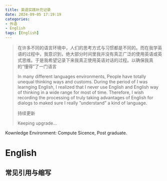 ```yaml
---
title: 英语实践补充记录
date: 2024-09-05 17:19:19
categories:
- 外语
- English
tags: [English]
---
```


> 在许多不同的语言环境中，人们的思考方式与习惯都是不同的。而在我学英语的过程中，我意识到，绝大部分时间里我并没有真正广泛的使用英语或英式思维。于是我希望记录下来我真正使用英语对话的过程。以确保我真的“懂得”了一门语言
>
> In many different languages environments, People have totally unequal thinking ways and customs. During the period of I was learnging English, I realized that I never use English and English way of thinking in a wide range for most of time. Therefore, I wish recording the processing of truly taking advantages of English for dialogs to maked sure I really ”understand” a kind of language.
>
> 持续更新
>
> Keeping upgrade…

Kownledge Environment: Compute Sicence, Post graduate.

# English

## 常见引用与缩写

